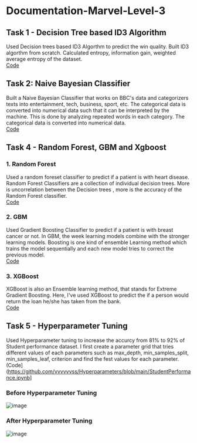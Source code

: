 # Documentation-Marvel-Level-3
## Task 1 - Decision Tree based ID3 Algorithm
Used Decision trees based ID3 Algorthm to predict the win quality. 
Built ID3 algorthm from scratch. Calculated entropy, information gain, weighted average entropy of the dataset.    
[Code](https://github.com/vvvvvvss/Decision-Tree-based-ID3-Algorithm)

## Task 2: Naive Bayesian Classifier
Built a  Naive Bayesian Classifier that works on BBC's data and categorizers texts into entertainment, tech, business, sport, etc. 
The categorical data is converted into numerical data such that it can be interpreted by the machine. 
This is done by analyzing repeated words in each category. The categorical data is converted into numerical data.  
[Code](https://github.com/vvvvvvss/Naive-bayes/tree/main)

## Task 4 - Random Forest, GBM and Xgboost
### 1. Random Forest
Used a random foreset classifier to predict if a patient is with heart disease. Random Forest Classifiers are a collection of individual decision trees. 
More is uncorrelation between the Decision trees , more is the accuracy of the Random Forest classifier.  
[Code](https://github.com/vvvvvvss/RandomForestClassifier)

### 2. GBM
Used Gradient Boosting Classifier to predict if a patient is with breast cancer or not.  In GBM, the week learning models combine with the stronger learning models. 
Boosting is one kind of ensemble Learning method which trains the model sequentially and each new model tries to correct the previous model.  
[Code](https://github.com/vvvvvvss/GradientBoostingClassifier)

### 3. XGBoost
XGBoost is also an Ensemble learning method, that stands for Extreme Gradient Boosting. Here, I've used XGBoost to predict the if a person would return the loan he/she has taken from the bank.  
[Code](https://github.com/vvvvvvss/XGBoost)  

## Task 5 - Hyperparameter Tuning
Used Hyperparameter tuning to increase the accurcy from 81% to 92% of Student performance dataset. 
I first create a parameter grid that tries different values of each parameters such as max_depth, min_samples_split, min_samples_leaf, criterion and find the fest values for each parameter.  
(Code](https://github.com/vvvvvvss/Hyperparameters/blob/main/StudentPerformance.ipynb]  
### Before Hyperparameter Tuning
![image](https://github.com/user-attachments/assets/dcfae1e1-3259-4e67-8410-64cbd4318173)
### After Hyperparameter Tuning
![image](https://github.com/user-attachments/assets/d11ebeb8-5271-458b-a7b4-53218ddf1a99)

